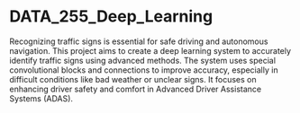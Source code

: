 # DATA_255_Deep_Learning

Recognizing traffic signs is essential for safe driving and autonomous navigation. This project aims to create a deep learning system to accurately identify traffic signs using advanced methods. The system uses special convolutional blocks and connections to improve accuracy, especially in difficult conditions like bad weather or unclear signs. It focuses on enhancing driver safety and comfort in Advanced Driver Assistance Systems (ADAS).
